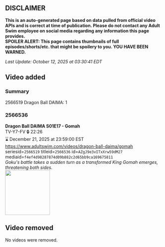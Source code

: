 ## DISCLAIMER
**This is an auto-generated page based on data pulled from official video APIs and is correct at time of publication. Please do not contact any Adult Swim employee on social media regarding any information this page provides.**  
**SPOILER ALERT: This page contains thumbnails of full episodes/shorts/etc. that might be spoilery to you. YOU HAVE BEEN WARNED.**  

_Last Update: October 12, 2025 at 03:30:41 EDT_
## Video added
### Summary
2566519 Dragon Ball DAIMA: 1  
### 2566536
**Dragon Ball DAIMA S01E17 - Gomah**  
TV-Y7-FV 🔒 22:26  
⌛ December 21, 2025 at 23:59:00 EST  
https://www.adultswim.com/videos/dragon-ball-daima/gomah  
seriesid=`2566519` titleid=`2566536` id=`AZgJ9e3vITxXrw59dM27` mediaid=`f4ef4d98287874d09b882c2d65bb9ca169675811`  
_Goku's battle takes a sudden turn as a transformed King Gomah emerges, threatening both sides._  
<a href="https://media.cdn.adultswim.com/uploads/20250714/thumbnails/2_257141322405-DBDaima_S1_17.png"><img src="https://media.cdn.adultswim.com/uploads/20250714/thumbnails/2_257141322405-DBDaima_S1_17.png" height="144px" /></a>
## Video removed
No videos were removed.  
